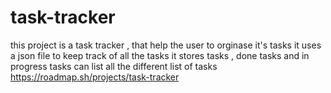 # task-tracker
this project is a task tracker , that help the user to orginase it's tasks 
it uses a json file to keep track of all the tasks 
it stores tasks , done tasks and in progress tasks 
can list all the different list of tasks 
https://roadmap.sh/projects/task-tracker
